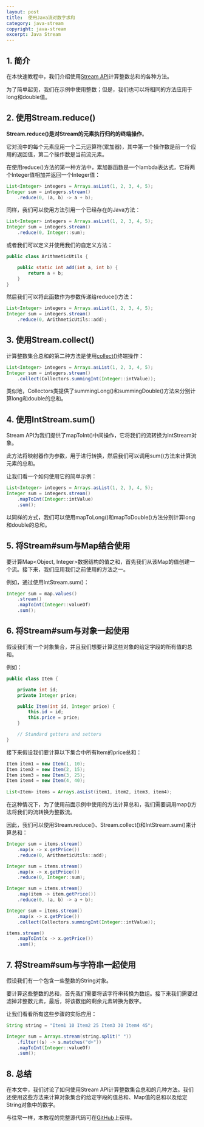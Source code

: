 ```yaml
---
layout: post
title:  使用Java流对数字求和
category: java-stream
copyright: java-stream
excerpt: Java Stream
---
```


## 1. 简介

在本快速教程中，我们介绍使用[Stream API]()计算整数总和的各种方法。

为了简单起见，我们在示例中使用整数；但是，我们也可以将相同的方法应用于long和double值。

## 2. 使用Stream.reduce()

**Stream.reduce()是对Stream的元素执行归约的终端操作**。

它对流中的每个元素应用一个二元运算符(累加器)，其中第一个操作数是前一个应用的返回值，第二个操作数是当前流元素。

在使用reduce()方法的第一种方法中，累加器函数是一个lambda表达式，它将两个Integer值相加并返回一个Integer值：

```java
List<Integer> integers = Arrays.asList(1, 2, 3, 4, 5);
Integer sum = integers.stream()
	.reduce(0, (a, b) -> a + b);
```

同样，我们可以使用方法引用一个已经存在的Java方法：

```java
List<Integer> integers = Arrays.asList(1, 2, 3, 4, 5);
Integer sum = integers.stream()
	.reduce(0, Integer::sum);
```

或者我们可以定义并使用我们的自定义方法：

```java
public class ArithmeticUtils {

	public static int add(int a, int b) {
		return a + b;
	}
}
```

然后我们可以将此函数作为参数传递给reduce()方法：

```java
List<Integer> integers = Arrays.asList(1, 2, 3, 4, 5);
Integer sum = integers.stream()
	.reduce(0, ArithmeticUtils::add);
```

## 3. 使用Stream.collect()

计算整数集合总和的第二种方法是使用[collect()]()终端操作：

```java
List<Integer> integers = Arrays.asList(1, 2, 3, 4, 5);
Integer sum = integers.stream()
	.collect(Collectors.summingInt(Integer::intValue));
```

类似地，Collectors类提供了summingLong()和summingDouble()方法来分别计算long和double的总和。

## 4. 使用IntStream.sum()

Stream API为我们提供了mapToInt()中间操作，它将我们的流转换为IntStream对象。

此方法将映射器作为参数，用于进行转换，然后我们可以调用sum()方法来计算流元素的总和。

让我们看一个如何使用它的简单示例：

```java
List<Integer> integers = Arrays.asList(1, 2, 3, 4, 5);
Integer sum = integers.stream()
	.mapToInt(Integer::intValue)
    .sum();
```

以同样的方式，我们可以使用mapToLong()和mapToDouble()方法分别计算long和double的总和。

## 5. 将Stream#sum与Map结合使用

要计算Map<Object, Integer>数据结构的值之和，首先我们从该Map的值创建一个流。接下来，我们应用我们之前使用的方法之一。

例如，通过使用IntStream.sum()：

```java
Integer sum = map.values()
    .stream()
    .mapToInt(Integer::valueOf)
    .sum();
```

## 6. 将Stream#sum与对象一起使用

假设我们有一个对象集合，并且我们想要计算这些对象的给定字段的所有值的总和。

例如：

```java
public class Item {

	private int id;
	private Integer price;

	public Item(int id, Integer price) {
		this.id = id;
		this.price = price;
	}

	// Standard getters and setters
}
```

接下来假设我们要计算以下集合中所有Item的price总和：

```java
Item item1 = new Item(1, 10);
Item item2 = new Item(2, 15);
Item item3 = new Item(3, 25);
Item item4 = new Item(4, 40);
        
List<Item> items = Arrays.asList(item1, item2, item3, item4);
```

在这种情况下，为了使用前面示例中使用的方法计算总和，我们需要调用map()方法将我们的流转换为整数流。

因此，我们可以使用Stream.reduce()、Stream.collect()和IntStream.sum()来计算总和：

```java
Integer sum = items.stream()
    .map(x -> x.getPrice())
    .reduce(0, ArithmeticUtils::add);
```

```java
Integer sum = items.stream()
    .map(x -> x.getPrice())
    .reduce(0, Integer::sum);
```

```java
Integer sum = items.stream()
    .map(item -> item.getPrice())
    .reduce(0, (a, b) -> a + b);
```

```java
Integer sum = items.stream()
    .map(x -> x.getPrice())
    .collect(Collectors.summingInt(Integer::intValue));
```

```java
items.stream()
    .mapToInt(x -> x.getPrice())
    .sum();
```

## 7. 将Stream#sum与字符串一起使用

假设我们有一个包含一些整数的String对象。

要计算这些整数的总和，首先我们需要将该字符串转换为数组。接下来我们需要过滤掉非整数元素，最后，将该数组的剩余元素转换为数字。

让我们看看所有这些步骤的实际应用：

```java
String string = "Item1 10 Item2 25 Item3 30 Item4 45";

Integer sum = Arrays.stream(string.split(" "))
    .filter((s) -> s.matches("d+"))
    .mapToInt(Integer::valueOf)
    .sum();
```

## 8. 总结

在本文中，我们讨论了如何使用Stream API计算整数集合总和的几种方法。我们还使用这些方法来计算对象集合的给定字段的值总和、Map值的总和以及给定String对象中的数字。

与往常一样，本教程的完整源代码可在[GitHub](https://github.com/tuyucheng7/taketoday-tutorial4j/tree/master/java-core-modules/java-streams-1)上获得。
